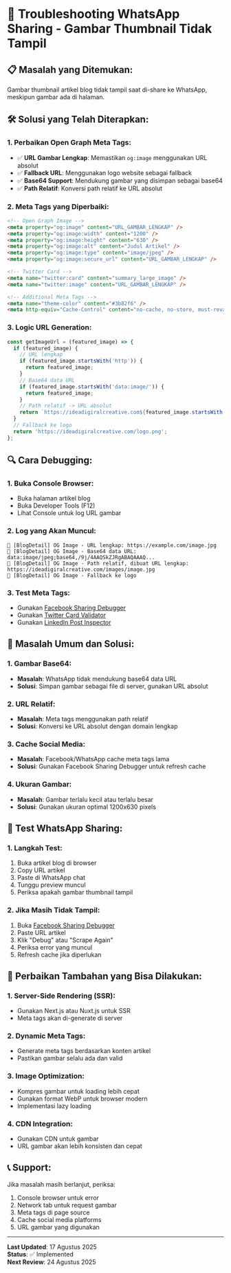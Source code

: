 # 🔗 Troubleshooting WhatsApp Sharing - Gambar Thumbnail Tidak Tampil

## 📋 **Masalah yang Ditemukan:**
Gambar thumbnail artikel blog tidak tampil saat di-share ke WhatsApp, meskipun gambar ada di halaman.

## 🛠️ **Solusi yang Telah Diterapkan:**

### **1. Perbaikan Open Graph Meta Tags:**
- ✅ **URL Gambar Lengkap**: Memastikan `og:image` menggunakan URL absolut
- ✅ **Fallback URL**: Menggunakan logo website sebagai fallback
- ✅ **Base64 Support**: Mendukung gambar yang disimpan sebagai base64
- ✅ **Path Relatif**: Konversi path relatif ke URL absolut

### **2. Meta Tags yang Diperbaiki:**
```html
<!-- Open Graph Image -->
<meta property="og:image" content="URL_GAMBAR_LENGKAP" />
<meta property="og:image:width" content="1200" />
<meta property="og:image:height" content="630" />
<meta property="og:image:alt" content="Judul Artikel" />
<meta property="og:image:type" content="image/jpeg" />
<meta property="og:image:secure_url" content="URL_GAMBAR_LENGKAP" />

<!-- Twitter Card -->
<meta name="twitter:card" content="summary_large_image" />
<meta name="twitter:image" content="URL_GAMBAR_LENGKAP" />

<!-- Additional Meta Tags -->
<meta name="theme-color" content="#3b82f6" />
<meta http-equiv="Cache-Control" content="no-cache, no-store, must-revalidate" />
```

### **3. Logic URL Generation:**
```javascript
const getImageUrl = (featured_image) => {
  if (featured_image) {
    // URL lengkap
    if (featured_image.startsWith('http')) {
      return featured_image;
    }
    // Base64 data URL
    if (featured_image.startsWith('data:image/')) {
      return featured_image;
    }
    // Path relatif -> URL absolut
    return `https://ideadigiralcreative.com${featured_image.startsWith('/') ? '' : '/'}${featured_image}`;
  }
  // Fallback ke logo
  return 'https://ideadigiralcreative.com/logo.png';
};
```

## 🔍 **Cara Debugging:**

### **1. Buka Console Browser:**
- Buka halaman artikel blog
- Buka Developer Tools (F12)
- Lihat Console untuk log URL gambar

### **2. Log yang Akan Muncul:**
```
🔗 [BlogDetail] OG Image - URL lengkap: https://example.com/image.jpg
🔗 [BlogDetail] OG Image - Base64 data URL: data:image/jpeg;base64,/9j/4AAQSkZJRgABAQAAAQ...
🔗 [BlogDetail] OG Image - Path relatif, dibuat URL lengkap: https://ideadigiralcreative.com/images/image.jpg
🔗 [BlogDetail] OG Image - Fallback ke logo
```

### **3. Test Meta Tags:**
- Gunakan [Facebook Sharing Debugger](https://developers.facebook.com/tools/debug/)
- Gunakan [Twitter Card Validator](https://cards-dev.twitter.com/validator)
- Gunakan [LinkedIn Post Inspector](https://www.linkedin.com/post-inspector/)

## 🚨 **Masalah Umum dan Solusi:**

### **1. Gambar Base64:**
- **Masalah**: WhatsApp tidak mendukung base64 data URL
- **Solusi**: Simpan gambar sebagai file di server, gunakan URL absolut

### **2. URL Relatif:**
- **Masalah**: Meta tags menggunakan path relatif
- **Solusi**: Konversi ke URL absolut dengan domain lengkap

### **3. Cache Social Media:**
- **Masalah**: Facebook/WhatsApp cache meta tags lama
- **Solusi**: Gunakan Facebook Sharing Debugger untuk refresh cache

### **4. Ukuran Gambar:**
- **Masalah**: Gambar terlalu kecil atau terlalu besar
- **Solusi**: Gunakan ukuran optimal 1200x630 pixels

## 📱 **Test WhatsApp Sharing:**

### **1. Langkah Test:**
1. Buka artikel blog di browser
2. Copy URL artikel
3. Paste di WhatsApp chat
4. Tunggu preview muncul
5. Periksa apakah gambar thumbnail tampil

### **2. Jika Masih Tidak Tampil:**
1. Buka [Facebook Sharing Debugger](https://developers.facebook.com/tools/debug/)
2. Paste URL artikel
3. Klik "Debug" atau "Scrape Again"
4. Periksa error yang muncul
5. Refresh cache jika diperlukan

## 🔧 **Perbaikan Tambahan yang Bisa Dilakukan:**

### **1. Server-Side Rendering (SSR):**
- Gunakan Next.js atau Nuxt.js untuk SSR
- Meta tags akan di-generate di server

### **2. Dynamic Meta Tags:**
- Generate meta tags berdasarkan konten artikel
- Pastikan gambar selalu ada dan valid

### **3. Image Optimization:**
- Kompres gambar untuk loading lebih cepat
- Gunakan format WebP untuk browser modern
- Implementasi lazy loading

### **4. CDN Integration:**
- Gunakan CDN untuk gambar
- URL gambar akan lebih konsisten dan cepat

## 📞 **Support:**
Jika masalah masih berlanjut, periksa:
1. Console browser untuk error
2. Network tab untuk request gambar
3. Meta tags di page source
4. Cache social media platforms
5. URL gambar yang digunakan

---

**Last Updated**: 17 Agustus 2025  
**Status**: ✅ Implemented  
**Next Review**: 24 Agustus 2025
